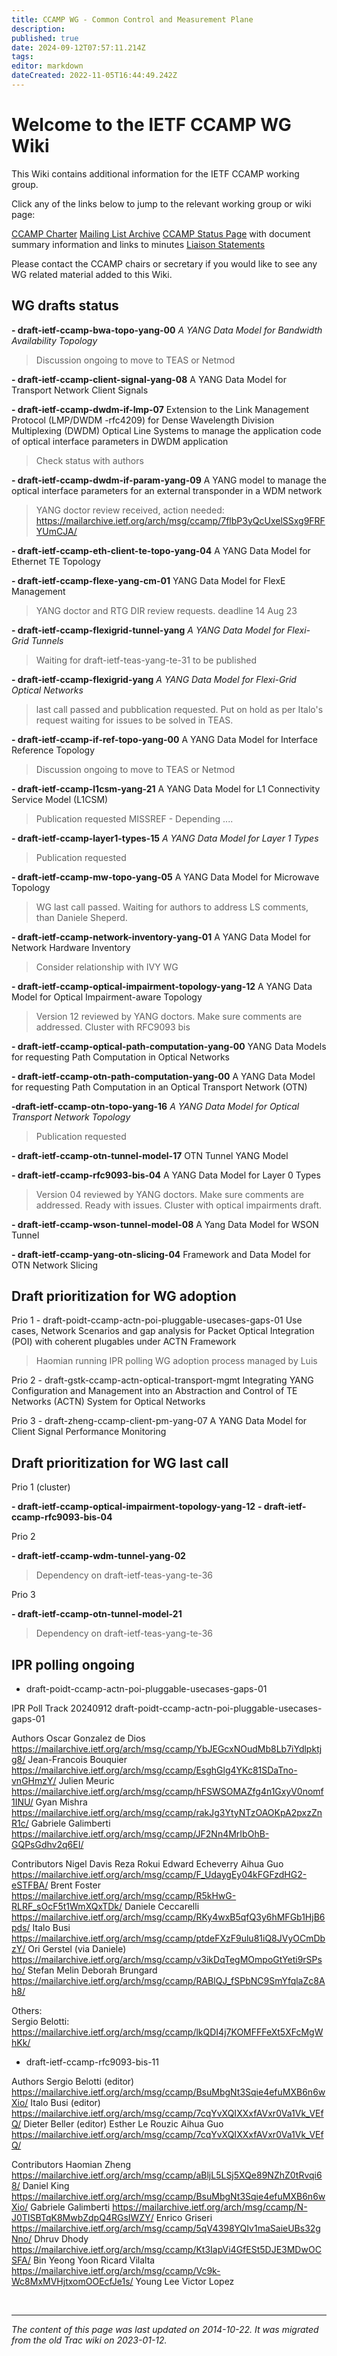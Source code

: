```yaml
---
title: CCAMP WG - Common Control and Measurement Plane
description: 
published: true
date: 2024-09-12T07:57:11.214Z
tags: 
editor: markdown
dateCreated: 2022-11-05T16:44:49.242Z
---
```


# Welcome to the IETF CCAMP WG Wiki

This Wiki contains additional information for the IETF CCAMP working group.

Click any of the links below to jump to the relevant working group or wiki page:

[CCAMP Charter](http://www.ietf.org/dyn/wg/charter/ccamp-charter.html)
[Mailing List Archive](http://www.ietf.org/mail-archive/web/ccamp/current/maillist.html)
[CCAMP Status Page](http://tools.ietf.org/wg/ccamp/) with document summary information and links to minutes
[Liaison Statements](https://datatracker.ietf.org/liaison/)



Please contact the CCAMP chairs or secretary if you would like to see any WG related material added to this Wiki.

## WG drafts status

**- draft-ietf-ccamp-bwa-topo-yang-00**
*A YANG Data Model for Bandwidth Availability Topology*
>Discussion ongoing to move to TEAS or Netmod

**- draft-ietf-ccamp-client-signal-yang-08**
A YANG Data Model for Transport Network Client Signals


**- draft-ietf-ccamp-dwdm-if-lmp-07**
Extension to the Link Management Protocol (LMP/DWDM -rfc4209) for Dense Wavelength Division Multiplexing (DWDM) Optical Line Systems to manage the application code of optical interface parameters in DWDM application
>Check status with authors

**- draft-ietf-ccamp-dwdm-if-param-yang-09**
A YANG model to manage the optical interface parameters for an external transponder in a WDM network
> YANG doctor review received, action needed: https://mailarchive.ietf.org/arch/msg/ccamp/7flbP3yQcUxelSSxg9FRFYUmCJA/


**- draft-ietf-ccamp-eth-client-te-topo-yang-04**
A YANG Data Model for Ethernet TE Topology


**- draft-ietf-ccamp-flexe-yang-cm-01**
YANG Data Model for FlexE Management
> YANG doctor and RTG DIR review requests. deadline 14 Aug 23


**- draft-ietf-ccamp-flexigrid-tunnel-yang**
*A YANG Data Model for Flexi-Grid Tunnels*
> Waiting for draft-ietf-teas-yang-te-31 to be published

**- draft-ietf-ccamp-flexigrid-yang**
*A YANG Data Model for Flexi-Grid Optical Networks*
> last call passed and pubblication requested. Put on hold as per Italo's request waiting for issues to be solved in TEAS.


**- draft-ietf-ccamp-if-ref-topo-yang-00**
A YANG Data Model for Interface Reference Topology
>Discussion ongoing to move to TEAS or Netmod


**- draft-ietf-ccamp-l1csm-yang-21**
A YANG Data Model for L1 Connectivity Service Model (L1CSM)
> Publication requested
> MISSREF - Depending ....

**- draft-ietf-ccamp-layer1-types-15**
*A YANG Data Model for Layer 1 Types*
> Publication requested

**- draft-ietf-ccamp-mw-topo-yang-05**
A YANG Data Model for Microwave Topology
> WG last call passed. Waiting for authors to address LS comments, than Daniele Sheperd.

**- draft-ietf-ccamp-network-inventory-yang-01**
A YANG Data Model for Network Hardware Inventory
> Consider relationship with IVY WG

**- draft-ietf-ccamp-optical-impairment-topology-yang-12**
A YANG Data Model for Optical Impairment-aware Topology
> Version 12 reviewed by YANG doctors. Make sure comments are addressed. Cluster with RFC9093 bis


**- draft-ietf-ccamp-optical-path-computation-yang-00**
YANG Data Models for requesting Path Computation in Optical Networks

**- draft-ietf-ccamp-otn-path-computation-yang-00**
A YANG Data Model for requesting Path Computation in an Optical Transport Network (OTN)

**-draft-ietf-ccamp-otn-topo-yang-16**
*A YANG Data Model for Optical Transport Network Topology*
> Publication requested

**- draft-ietf-ccamp-otn-tunnel-model-17**
OTN Tunnel YANG Model

**- draft-ietf-ccamp-rfc9093-bis-04**
A YANG Data Model for Layer 0 Types
>Version 04 reviewed by YANG doctors. Make sure comments are addressed. Ready with issues. Cluster with optical impairments draft.

**- draft-ietf-ccamp-wson-tunnel-model-08**
A Yang Data Model for WSON Tunnel

**- draft-ietf-ccamp-yang-otn-slicing-04**
Framework and Data Model for OTN Network Slicing


## Draft prioritization for WG adoption
Prio 1 - draft-poidt-ccamp-actn-poi-pluggable-usecases-gaps-01
Use cases, Network Scenarios and gap analysis for Packet Optical Integration (POI) with coherent plugables under ACTN Framework
> Haomian running IPR polling
> WG adoption process managed by Luis

Prio 2 - draft-gstk-ccamp-actn-optical-transport-mgmt
Integrating YANG Configuration and Management into an Abstraction and Control of TE Networks (ACTN) System for Optical Networks

Prio 3 - draft-zheng-ccamp-client-pm-yang-07
A YANG Data Model for Client Signal Performance Monitoring


## Draft prioritization for WG last call
Prio 1 (cluster)

**- draft-ietf-ccamp-optical-impairment-topology-yang-12**
**- draft-ietf-ccamp-rfc9093-bis-04**

Prio 2

**- draft-ietf-ccamp-wdm-tunnel-yang-02**
> Dependency on draft-ietf-teas-yang-te-36

Prio 3

**- draft-ietf-ccamp-otn-tunnel-model-21**
> Dependency on draft-ietf-teas-yang-te-36

## IPR polling ongoing
- draft-poidt-ccamp-actn-poi-pluggable-usecases-gaps-01

IPR Poll Track 20240912
draft-poidt-ccamp-actn-poi-pluggable-usecases-gaps-01

Authors
   Oscar Gonzalez de Dios https://mailarchive.ietf.org/arch/msg/ccamp/YbJEGcxNOudMb8Lb7iYdlpktjg8/
   Jean-Francois Bouquier https://mailarchive.ietf.org/arch/msg/ccamp/EsghGlg4YKc81SDaTno-vnGHmzY/
   Julien Meuric https://mailarchive.ietf.org/arch/msg/ccamp/hFSWSOMAZfg4n1GxyV0nomf1INU/
   Gyan Mishra https://mailarchive.ietf.org/arch/msg/ccamp/rakJg3YtyNTzOAOKpA2pxzZnR1c/
   Gabriele Galimberti https://mailarchive.ietf.org/arch/msg/ccamp/JF2Nn4MrIbOhB-GQPsGdhv2q6EI/

Contributors
   Nigel Davis
   Reza Rokui
   Edward Echeverry
   Aihua Guo https://mailarchive.ietf.org/arch/msg/ccamp/F_UdaygEy04kFGFzdHG2-eSTFBA/
   Brent Foster https://mailarchive.ietf.org/arch/msg/ccamp/R5kHwG-RLRF_sOcF5t1WmXQxTDk/
   Daniele Ceccarelli https://mailarchive.ietf.org/arch/msg/ccamp/RKy4wxB5qfQ3y6hMFGb1HjB6pds/
   Italo Busi https://mailarchive.ietf.org/arch/msg/ccamp/ptdeFXzF9ulu81iQ8JVyOCmDbzY/
   Ori Gerstel (via Daniele) https://mailarchive.ietf.org/arch/msg/ccamp/v3ikDqTegMOmpoGtYeti9rSPsho/
   Stefan Melin
   Deborah Brungard https://mailarchive.ietf.org/arch/msg/ccamp/RABlQJ_fSPbNC9SmYfqlaZc8Ah8/
   
Others:    
   Sergio Belotti: https://mailarchive.ietf.org/arch/msg/ccamp/lkQDI4j7KOMFFFeXt5XFcMgWhKk/


- draft-ietf-ccamp-rfc9093-bis-11

Authors
   Sergio Belotti (editor) https://mailarchive.ietf.org/arch/msg/ccamp/BsuMbgNt3Sqie4efuMXB6n6wXio/
   Italo Busi (editor) https://mailarchive.ietf.org/arch/msg/ccamp/7cqYvXQIXXxfAVxr0Va1Vk_VEfQ/
   Dieter Beller (editor)
   Esther Le Rouzic
   Aihua Guo https://mailarchive.ietf.org/arch/msg/ccamp/7cqYvXQIXXxfAVxr0Va1Vk_VEfQ/

Contributors
   Haomian Zheng https://mailarchive.ietf.org/arch/msg/ccamp/aBljL5LSj5XQe89NZhZ0tRvqi68/
   Daniel King https://mailarchive.ietf.org/arch/msg/ccamp/BsuMbgNt3Sqie4efuMXB6n6wXio/
   Gabriele Galimberti https://mailarchive.ietf.org/arch/msg/ccamp/N-J0TISBTqK8MwbZdpQ4RGsIWZY/
   Enrico Griseri https://mailarchive.ietf.org/arch/msg/ccamp/5qV4398YQIv1maSaieUBs32gNno/
   Dhruv Dhody https://mailarchive.ietf.org/arch/msg/ccamp/Kt3IapVi4GfESt5DJE3MDwOCSFA/
   Bin Yeong Yoon
   Ricard Vilalta https://mailarchive.ietf.org/arch/msg/ccamp/Vc9k-Wc8MxMVHjtxomOOEcfJe1s/
   Young Lee
   Victor Lopez

&nbsp;
&nbsp;
&nbsp;

---

*The content of this page was last updated on 2014-10-22. It was migrated from the old Trac wiki on 2023-01-12.*
